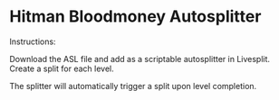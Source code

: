 # Hitman Bloodmoney Autosplitter
Instructions:

Download the ASL file and add as a scriptable autosplitter in Livesplit. Create a split for each level. 

The splitter will automatically trigger a split upon level completion. 
